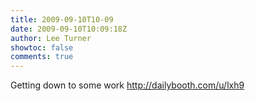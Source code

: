 ```yaml
---
title: 2009-09-10T10-09
date: 2009-09-10T10:09:18Z
author: Lee Turner
showtoc: false
comments: true
---
```


Getting down to some work http://dailybooth.com/u/lxh9

